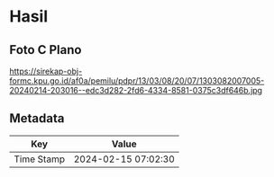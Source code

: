 # Hasil

## Foto C Plano

https://sirekap-obj-formc.kpu.go.id/af0a/pemilu/pdpr/13/03/08/20/07/1303082007005-20240214-203016--edc3d282-2fd6-4334-8581-0375c3df646b.jpg


## Metadata

| Key        | Value               |
| ---------- | ------------------- |
| Time Stamp | 2024-02-15 07:02:30 |



